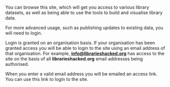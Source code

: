 You can browse this site, which will get you access to various library datasets, as well as being able to use the tools to build and visualise library data.

For more advanced usage, such as publishing updates to existing data, you will need to login.

Login is granted on an organisation basis. If your organisation has been granted access you will be able to login to the site using an email address of that organisation. For example, **info@librarieshacked.org** has access to the site on the basis of all **librarieshacked.org** email addresses being authorised.

When you enter a valid email address you will be emailed an access link. You can use this link to login to the site.
